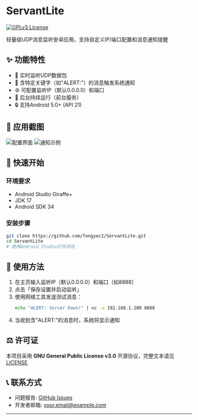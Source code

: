 # ServantLite

[![GPLv3 License](https://img.shields.io/badge/License-GPL%20v3-yellow.svg)](https://opensource.org/licenses/GPL-3.0)

轻量级UDP消息监听安卓应用，支持自定义IP/端口配置和消息通知提醒

## ✨ 功能特性

- 📡 实时监听UDP数据包
- 🔔 含特定关键字（如"ALERT:"）的消息触发系统通知
- ⚙️ 可配置监听IP（默认0.0.0.0）和端口
- 🌙 后台持续运行（前台服务）
- 🔒 支持Android 5.0+ (API 21)

## 📸 应用截图

<!-- 建议添加实际截图 -->
![配置界面](screenshots/settings.png)
![通知示例](screenshots/notification.png)


## 🚀 快速开始

### 环境要求
- Android Studio Giraffe+
- JDK 17
- Android SDK 34

### 安装步骤
```bash
git clone https://github.com/fengyec2/ServantLite.git
cd ServantLite
# 使用Android Studio打开项目
```

## 📖 使用方法

1. 在主页输入监听IP（默认0.0.0.0）和端口（如8888）
2. 点击「保存设置并启动监听」
3. 使用网络工具发送测试消息：
   ```bash
   echo "ALERT: Server Down!" | nc -u 192.168.1.100 8888
   ```
4. 当收到含"ALERT:"的消息时，系统将显示通知

## ⚖️ 许可证

本项目采用 **GNU General Public License v3.0** 开源协议，完整文本请见 [LICENSE](LICENSE)

## 📞 联系方式

- 问题报告: [GitHub Issues](https://github.com/yourusername/ServantLite/issues)
- 开发者邮箱: your.email@example.com

---